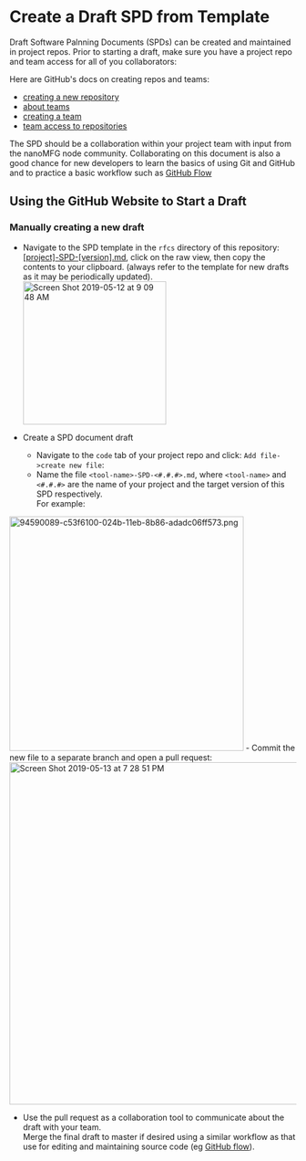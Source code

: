 # Create a Draft SPD from Template

Draft Software Palnning Documents (SPDs) can be created and maintained in project repos.  Prior to starting a draft, make sure you have a project repo and team access for all of you collaborators:

Here are GitHub's docs on creating repos and teams:
* [creating a new repository](https://docs.github.com/en/free-pro-team@latest/github/creating-cloning-and-archiving-repositories/creating-a-new-repository)
* [about teams](https://help.github.com/en/articles/about-teams)
* [creating a team]( https://help.github.com/en/articles/creating-a-team)
* [team access to repositories](https://help.github.com/en/articles/managing-team-access-to-an-organization-repository)

The SPD should be a collaboration within your project team with input from the nanoMFG node community.
Collaborating on this document is also a good chance for new developers to learn the basics of using Git and GitHub and to 
practice a basic workflow such as [GitHub Flow](https://guides.github.com/introduction/flow/)

## Using the GitHub Website to Start a Draft

### Manually creating a new draft
* Navigate to the SPD template in the `rfcs` directory of this repository: 
[\[project\]-SPD-\[version\].md](https://github.com/nanoMFG/community/blob/master/rfcs/%5Bproject%5D-SPD-%5Bversion%5D.md), click on the raw view, 
    then copy the contents to your clipboard. (always refer to the template for new drafts as it may be periodically updated). <br/> 
    <img width="251" alt="Screen Shot 2019-05-12 at 9 09 48 AM" src="https://user-images.githubusercontent.com/12611210/57582981-3cc2f380-7491-11e9-9e61-526a2f548796.jpg">
    
* Create a SPD document draft
  - Navigate to the `code` tab of your project repo and click: `Add file->create new file`: <br/> 
  - Name the file `<tool-name>-SPD-<#.#.#>.md`, where `<tool-name>` and `<#.#.#>` are the name of your project and the target version of this SPD respectively.  
  For example: <br/> 
 
 <img width="411" alt="94590089-c53f6100-024b-11eb-8b86-adadc06ff573.png" src="https://user-images.githubusercontent.com/12611210/94590089-c53f6100-024b-11eb-8b86-adadc06ff573.png">
  - Commit the new file to a separate branch and open a pull request: <br> 
  <img width="600" alt="Screen Shot 2019-05-13 at 7 28 51 PM" src="https://user-images.githubusercontent.com/12611210/94590445-4696f380-024c-11eb-80e8-036e5efc6c4c.png">
  
  * Use the pull request as a collaboration tool to communicate about the draft with your team.  
  Merge the final draft to master if desired using a similar workflow as that use for editing and maintaining source code (eg [GitHub flow](https://guides.github.com/introduction/flow/)).
